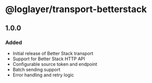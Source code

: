 # @loglayer/transport-betterstack

## 1.0.0

### Added

- Initial release of Better Stack transport
- Support for Better Stack HTTP API
- Configurable source token and endpoint
- Batch sending support
- Error handling and retry logic
